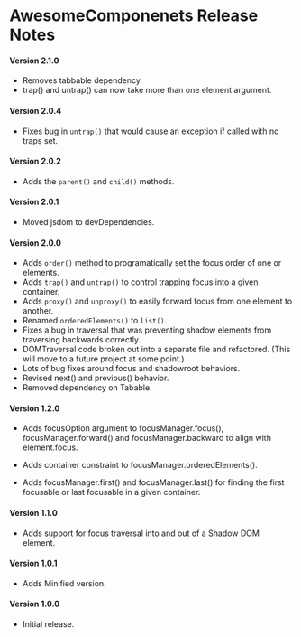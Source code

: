 # AwesomeComponenets Release Notes

#### **Version 2.1.0**

 - Removes tabbable dependency.
 - trap() and untrap() can now take more than one element argument.

#### **Version 2.0.4**

 - Fixes bug in `untrap()` that would cause an exception if called with no traps set.


#### **Version 2.0.2**

 - Adds the `parent()` and `child()` methods.

#### **Version 2.0.1**

 - Moved jsdom to devDependencies.

#### **Version 2.0.0**

 - Adds `order()` method to programatically set the focus order of one or elements.
 - Adds `trap()` and `untrap()` to control trapping focus into a given container.
 - Adds `proxy()` and `unproxy()` to easily forward focus from one element to another.
 - Renamed `orderedElements()` to `list()`.
 - Fixes a bug in traversal that was preventing shadow elements from traversing backwards correctly.
 - DOMTraversal code broken out into a separate file and refactored. (This will move to a future project at some point.)
 - Lots of bug fixes around focus and shadowroot behaviors.
 - Revised next() and previous() behavior.
 - Removed dependency on Tabable.

#### **Version 1.2.0**

 - Adds focusOption argument to focusManager.focus(), focusManager.forward() and focusManager.backward to align with element.focus.

 - Adds container constraint to focusManager.orderedElements().

 - Adds focusManager.first() and focusManager.last() for finding the first focusable or last focusable in a given container.

#### **Version 1.1.0**

 - Adds support for focus traversal into and out of a Shadow DOM element.

#### **Version 1.0.1**

 - Adds Minified version.

#### **Version 1.0.0**

 - Initial release.
